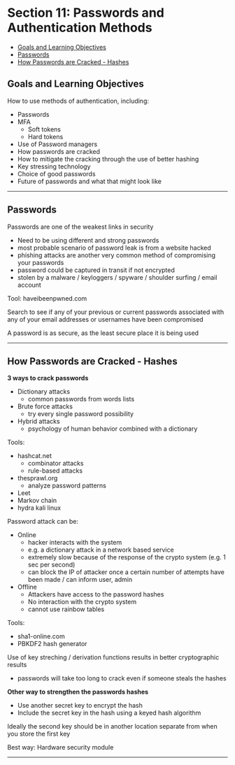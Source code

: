 # Section 11: Passwords and Authentication Methods

- [Goals and Learning Objectives](#goals-and-learning-objectives)
- [Passwords](#passwords)
- [How Passwords are Cracked - Hashes](#how-passwords-are-cracked---hashes)

## Goals and Learning Objectives

How to use methods of authentication, including:

- Passwords
- MFA
  - Soft tokens
  - Hard tokens
- Use of Password managers
- How passwords are cracked
- How to mitigate the cracking through the use of better hashing
- Key stressing technology
- Choice of good passwords
- Future of passwords and what that might look like

---

## Passwords

Passwords are one of the weakest links in security
- Need to be using different and strong passwords
- most probable scenario of password leak is from a website hacked
- phishing attacks are another very common method of compromising your passwords
- password could be captured in transit if not encrypted
- stolen by a malware / keyloggers / spyware / shoulder surfing / email account

Tool: haveibeenpwned.com

Search to see if any of your previous or current passwords associated with any of your email addresses or usernames have been compromised

A password is as secure, as the least secure place it is being used

---

## How Passwords are Cracked - Hashes

**3 ways to crack passwords**

- Dictionary attacks
  - common passwords from words lists
- Brute force attacks
  - try every single password possibility
- Hybrid attacks
  - psychology of human behavior combined with a dictionary

Tools:

- hashcat.net
  - combinator attacks
  - rule-based attacks
- thesprawl.org
  - analyze password patterns
- Leet
- Markov chain
- hydra kali linux

Password attack can be:
- Online
  - hacker interacts with the system
  - e.g. a dictionary attack in a network based service
  - extremely slow because of the response of the crypto system (e.g. 1 sec per second)
  - can block the IP of attacker once a certain number of attempts have been made / can inform user, admin
- Offline
  - Attackers have access to the password hashes
  - No interaction with the crypto system
  - cannot use rainbow tables 

Tools:
- sha1-online.com
- PBKDF2 hash generator

Use of key streching / derivation functions results in better cryptographic results
- passwords will take too long to crack even if someone steals the hashes

**Other way to strengthen the passwords hashes**
 - Use another secret key to encrypt the hash
 - Include the secret key in the hash using a keyed hash algorithm

Ideally the second key should be in another location separate from when you store the first key

Best way: Hardware security module

---


